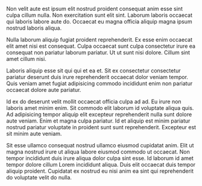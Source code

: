 Non velit aute est ipsum elit nostrud proident consequat anim esse sint culpa cillum nulla. Non exercitation sunt elit sint. Laborum laboris occaecat qui laboris labore aute do. Occaecat eu magna officia aliquip magna ipsum nostrud laboris aliqua.

Nulla laborum aliquip fugiat proident reprehenderit. Ex esse enim occaecat elit amet nisi est consequat. Culpa occaecat sunt culpa consectetur irure ea consequat non pariatur laborum pariatur. Ut ut sunt nisi dolore. Cillum sint amet cillum nisi.

Laboris aliquip esse sit qui qui et ea et. Sit ex consectetur consectetur pariatur deserunt duis irure reprehenderit occaecat dolor veniam tempor. Quis veniam amet fugiat adipisicing commodo incididunt enim non pariatur occaecat dolore aute pariatur.

Id ex do deserunt velit mollit occaecat officia culpa ad ad. Eu irure non laboris amet minim enim. Sit commodo elit laborum id voluptate aliqua quis. Ad adipisicing tempor aliquip elit excepteur reprehenderit nulla sunt dolore aute veniam. Enim et magna culpa pariatur. Id et aliquip est minim pariatur nostrud pariatur voluptate in proident sunt sunt reprehenderit. Excepteur est sit minim aute veniam.

Sit esse ullamco consequat nostrud ullamco eiusmod cupidatat anim. Elit ut magna nostrud irure ut aliqua labore eiusmod commodo ut occaecat. Non tempor incididunt duis irure aliqua dolor culpa sint esse. Id laborum id amet tempor dolore cillum Lorem incididunt aliqua. Duis elit occaecat duis tempor aliquip proident. Cupidatat ex nostrud eu nisi anim ea sint qui reprehenderit do voluptate velit do nulla.

